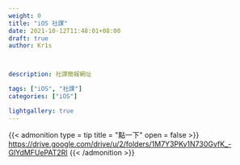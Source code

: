 ```yaml
---
weight: 0
title: "iOS 社課"
date: 2021-10-12T11:48:01+08:00
draft: true
author: Kr1s



description: 社課簡報網址

tags: ["iOS", "社課"]
categories: ["iOS"]

lightgallery: true
---
```



<!--more-->



{{< admonition type = tip title = "點一下" open = false >}}
https://drive.google.com/drive/u/2/folders/1M7Y3PKy1N730GvfK_-GlYdMFUePAT2RI
{{< /admonition >}}

